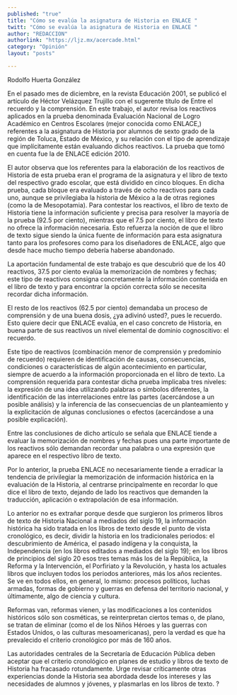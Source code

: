 ```yaml
---
published: "true"
title: "Cómo se evalúa la asignatura de Historia en ENLACE "
twitt: "Cómo se evalúa la asignatura de Historia en ENLACE "
author: "REDACCION"
authorlink: "https://ljz.mx/acercade.html"
category: "Opinión"
layout: "posts"

---
```



  Rodolfo Huerta González



En el pasado mes de diciembre, en la revista Educación 2001, se publicó el artículo de Héctor Velázquez Trujillo con el sugerente título de Entre el recuerdo y la comprensión. En este trabajo, el autor revisa los reactivos aplicados en la prueba denominada Evaluación Nacional de Logro Académico en Centros Escolares (mejor conocida como ENLACE,) referentes a la asignatura de Historia por alumnos de sexto grado de la región de Toluca, Estado de México, y su relación con el tipo de aprendizaje que implícitamente están evaluando dichos reactivos. La prueba que tomó en cuenta fue la de ENLACE edición 2010.  

  El autor observa que los referentes para la elaboración de los reactivos de Historia de esta prueba eran el programa de la asignatura y el libro de texto del respectivo grado escolar, que está dividido en cinco bloques. En dicha prueba, cada bloque era evaluado a través de ocho reactivos para cada uno, aunque se privilegiaba la historia de México a la de otras regiones (como la de Mesopotamia). Para contestar los reactivos, el libro de texto de Historia tiene la información suficiente y precisa para resolver la mayoría de la prueba (92.5 por ciento), mientras que el 7.5 por ciento, el libro de texto no ofrece la información necesaria. Esto refuerza la noción de que el libro de texto sigue siendo la única fuente de información para esta asignatura tanto para los profesores como para los diseñadores de ENLACE, algo que desde hace mucho tiempo debería haberse abandonado.



  La aportación fundamental de este trabajo es que descubrió que de los 40 reactivos, 37.5 por ciento evalúa la memorización de nombres y fechas; este tipo de reactivos consigna concretamente la información contenida en el libro de texto y para encontrar la opción correcta sólo se necesita recordar dicha información.



  El resto de los reactivos (62.5 por ciento) demandaba un proceso de comprensión y de una buena dosis, ¿ya adivinó usted?, pues le recuerdo. Esto quiere decir que ENLACE evalúa, en el caso concreto de Historia, en buena parte de sus reactivos un nivel elemental de dominio cognoscitivo: el recuerdo.



  Este tipo de reactivos (combinación menor de comprensión y predominio de recuerdo) requieren de identificación de causas, consecuencias, condiciones o características de algún acontecimiento en particular, siempre de acuerdo a la información proporcionada en el libro de texto. La comprensión requerida para contestar dicha prueba implicaba tres niveles: la expresión de una idea utilizando palabras o símbolos diferentes, la identificación de las interrelaciones entre las partes (acercándose a un posible análisis) y la inferencia de las consecuencias de un planteamiento y la explicitación de algunas conclusiones o efectos (acercándose a una posible explicación).



  Entre las conclusiones de dicho artículo se señala que ENLACE tiende a evaluar la memorización de nombres y fechas pues una parte importante de los reactivos sólo demandan recordar una palabra o una expresión que aparece en el respectivo libro de texto.



  Por lo anterior, la prueba ENLACE no necesariamente tiende a erradicar la tendencia de privilegiar la memorización de información histórica en la evaluación de la Historia, al centrarse principalmente en recordar lo que dice el libro de texto, dejando de lado los reactivos que demanden la traducción, aplicación o extrapolación de esa información.



  Lo anterior no es extrañar porque desde que surgieron los primeros libros de texto de Historia Nacional a mediados del siglo 19, la información histórica ha sido tratada en los libros de texto desde el punto de vista cronológico, es decir, dividir la historia en los tradicionales periodos: el descubrimiento de América, el pasado indígena y la conquista, la Independencia (en los libros editados a mediados del siglo 19); en los libros de principios del siglo 20 esos tres temas más los de la República, la Reforma y la Intervención, el Porfiriato y la Revolución, y hasta los actuales libros que incluyen todos los periodos anteriores, más los años recientes. Se ve en todos ellos, en general, lo mismo: procesos políticos, luchas armadas, formas de gobierno y guerras en defensa del territorio nacional, y últimamente, algo de ciencia y cultura.



  Reformas van, reformas vienen, y las modificaciones a los contenidos históricos sólo son cosméticas, se reinterpretan ciertos temas o, de plano, se tratan de eliminar (como el de los Niños Héroes y las guerras con Estados Unidos, o las culturas mesoamericanas), pero la verdad es que ha prevalecido el criterio cronológico por más de 160 años.



  Las autoridades centrales de la Secretaría de Educación Pública deben aceptar que el criterio cronológico en planes de estudio y libros de texto de Historia ha fracasado rotundamente. Urge revisar críticamente otras experiencias donde la Historia sea abordada desde los intereses y las necesidades de alumnos y jóvenes, y plasmarlas en los libros de texto. ?

